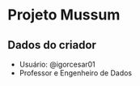 # Projeto Mussum 

## Dados do criador
- Usuário: @igorcesar01
- Professor e Engenheiro de Dados
  

 


